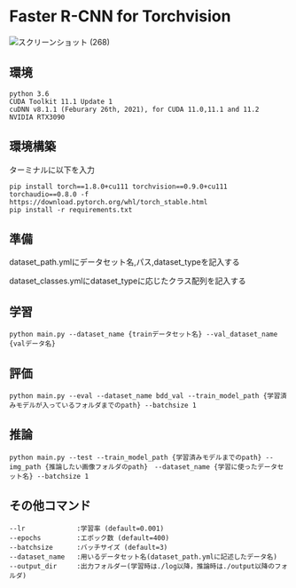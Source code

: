# Faster R-CNN for Torchvision

![スクリーンショット (268)](https://user-images.githubusercontent.com/63311737/107151184-95942880-69a4-11eb-9f05-88714c218fa4.png)

## 環境
```
python 3.6
CUDA Toolkit 11.1 Update 1
cuDNN v8.1.1 (Feburary 26th, 2021), for CUDA 11.0,11.1 and 11.2
NVIDIA RTX3090
```

## 環境構築

ターミナルに以下を入力
```
pip install torch==1.8.0+cu111 torchvision==0.9.0+cu111 torchaudio==0.8.0 -f https://download.pytorch.org/whl/torch_stable.html
pip install -r requirements.txt
```




## 準備

dataset_path.ymlにデータセット名,パス,dataset_typeを記入する

dataset_classes.ymlにdataset_typeに応じたクラス配列を記入する


## 学習
```
python main.py --dataset_name {trainデータセット名} --val_dataset_name　{valデータ名}
```


## 評価
```
python main.py --eval --dataset_name bdd_val --train_model_path {学習済みモデルが入っているフォルダまでのpath} --batchsize 1
```

## 推論
```
python main.py --test --train_model_path {学習済みモデルまでのpath} --img_path {推論したい画像フォルダのpath}　--dataset_name {学習に使ったデータセット名} --batchsize 1
```


## その他コマンド
```
--lr             :学習率 (default=0.001)
--epochs         :エポック数 (default=400)
--batchsize      :バッチサイズ (default=3)
--dataset_name   :用いるデータセット名(dataset_path.ymlに記述したデータ名)
--output_dir     :出力フォルダー(学習時は./log以降，推論時は./output以降のフォルダ)
```


